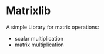 # Matrixlib

A simple Library for matrix operations:
  - scalar multiplication
  - matrix multiplication
